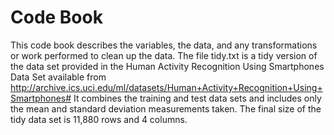 # Code Book
This code book describes the variables, the data, and any transformations or work performed to clean up the data.
The file tidy.txt is a tidy version of the data set provided in the Human Activity Recognition Using Smartphones Data Set available from http://archive.ics.uci.edu/ml/datasets/Human+Activity+Recognition+Using+Smartphones#
It combines the training and test data sets and includes only the mean and standard deviation measurements taken. The final size of the tidy data set is 11,880 rows and 4 columns.
